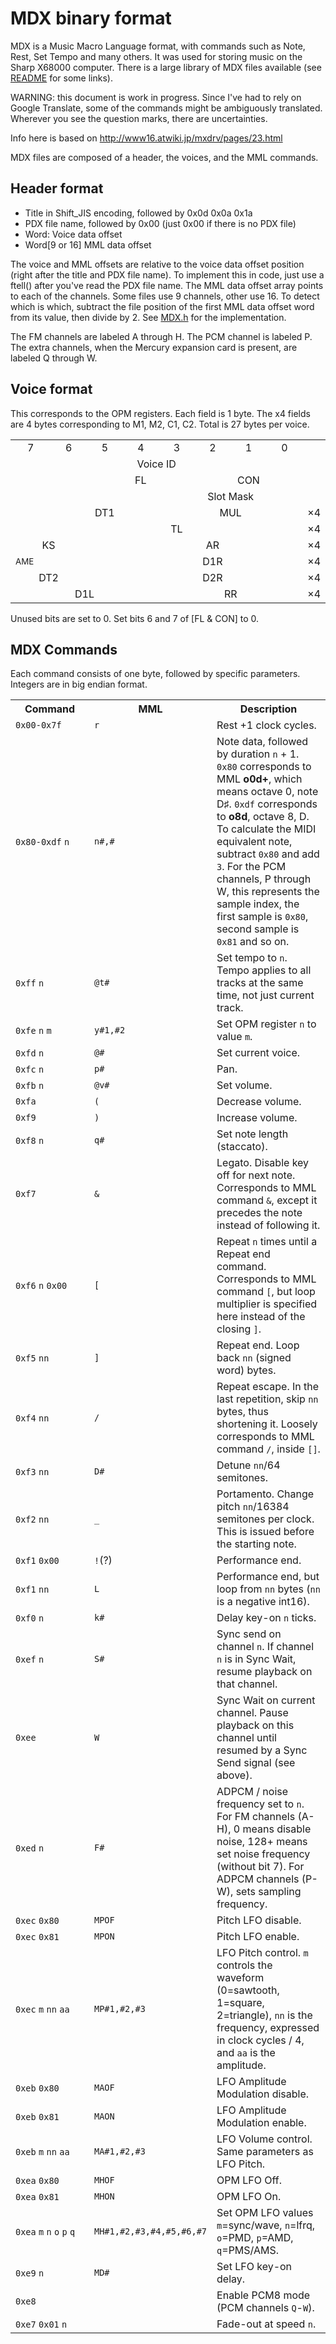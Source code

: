 MDX binary format
==================

MDX is a Music Macro Language format, with commands such as Note, Rest, Set Tempo and many others. It was used for storing music on the Sharp X68000 computer. There is a large library of MDX files available (see [README](../README.md) for some links).

WARNING: this document is work in progress. Since I've had to rely on Google Translate, some of the commands might be ambiguously translated. Wherever you see the question marks, there are uncertainties.

Info here is based on http://www16.atwiki.jp/mxdrv/pages/23.html

MDX files are composed of a header, the voices, and the MML commands.

Header format
-------------

* Title in Shift_JIS encoding, followed by 0x0d 0x0a 0x1a
* PDX file name, followed by 0x00 (just 0x00 if there is no PDX file)
* Word: Voice data offset
* Word[9 or 16] MML data offset

The voice and MML offsets are relative to the voice data offset position (right after the title and PDX file name). To implement this in code, just use a ftell() after you've read the PDX file name. The MML data offset array points to each of the channels. Some files use 9 channels, other use 16. To detect which is which, subtract the file position of the first MML data offset word from its value, then divide by 2. See [MDX.h](../MDX.h) for the implementation.

The FM channels are labeled A through H. The PCM channel is labeled P. The extra channels, when the Mercury expansion card is present, are labeled Q through W.

Voice format
------------

This corresponds to the OPM registers. Each field is 1 byte. The x4 fields are 4 bytes corresponding to M1, M2, C1, C2. Total is 27 bytes per voice.

<table align="center">
<tr>
<td width="60" align="center">7</td>
<td width="60" align="center">6</td>
<td width="60" align="center">5</td>
<td width="60" align="center">4</td>
<td width="60" align="center">3</td>
<td width="60" align="center">2</td>
<td width="60" align="center">1</td>
<td width="60" align="center">0</td>
</tr>
<tr>
<td colspan="8" align="center">Voice ID</td>
</tr>
<tr>
<td></td>
<td></td>
<td colspan="3" align="center">FL</td>
<td colspan="3" align="center">CON</td>
</tr>
<tr>
<td></td><td></td><td></td><td></td>
<td colspan="4" align="center">Slot Mask</td>
</tr>
<tr>
<td></td><td colspan="3" align="center">DT1</td><td colspan="4" align="center">MUL</td>
<td>×4</td>
</tr>
<tr>
<td></td><td colspan="7" align="center">TL</td>
<td>×4</td>
</tr>
<tr>
<td colspan="2" align="center">KS</td><td></td><td colspan="5" align="center">AR</td>
<td>×4</td>
</tr>
<tr>
<td><small>AME</small></td><td></td><td></td><td colspan="5" align="center">D1R</td>
<td>×4</td>
</tr>
<tr>
<td colspan="2" align="center">DT2</td><td></td><td colspan="5" align="center">D2R</td>
<td>×4</td>
</tr>
<tr>
<td colspan="4" align="center">D1L</td><td colspan="4" align="center">RR</td>
<td>×4</td>
</tr>
</table>

Unused bits are set to 0. Set bits 6 and 7 of [FL & CON] to 0.

MDX Commands
------------

Each command consists of one byte, followed by specific parameters. Integers are in big endian format.

<table>
<tr><th width="25%" style="width: 25%">Command</th><th>MML</th><th>Description</th></tr>
<tr><td><code>0x00-0x7f</code></td><td><code>r</code></td><td>Rest +1 clock cycles.</td></tr>
<tr><td><code>0x80-0xdf</code> <code>n</code></td><td><code>n#,#</code></td><td>Note data, followed by duration <code>n</code> + 1. <code>0x80</code> corresponds to MML <b>o0d+</b>, which means octave 0, note D♯. <code>0xdf</code> corresponds to <b>o8d</b>, octave 8, D. To calculate the MIDI equivalent note, subtract <code>0x80</code> and add <code>3</code>. For the PCM channels, P through W, this represents the sample index, the first sample is <code>0x80</code>, second sample is <code>0x81</code> and so on.</td></tr>
<tr><td><code>0xff</code> <code>n</code></td><td><code>@t#</code></td><td>Set tempo to <code>n</code>. Tempo applies to all tracks at the same time, not just current track.</td></tr>
<tr><td><code>0xfe</code> <code>n</code> <code>m</code></td><td><code>y#1,#2</code></td><td>Set OPM register <code>n</code> to value <code>m</code>.</td></tr>
<tr><td><code>0xfd</code> <code>n</code></td><td><code>@#</code></td><td>Set current voice.</td></tr>
<tr><td><code>0xfc</code> <code>n</code></td><td><code>p#</code></td><td>Pan.</td></tr>
<tr><td><code>0xfb</code> <code>n</code></td><td><code>@v#</code></td><td>Set volume.</td></tr>
<tr><td><code>0xfa</code></td><td><code>(</code></td><td>Decrease volume.</td></tr>
<tr><td><code>0xf9</code></td><td><code>)</code></td><td>Increase volume.</td></tr>
<tr><td><code>0xf8</code> <code>n</code></td><td><code>q#</code></td><td>Set note length (staccato).</td></tr>
<tr><td><code>0xf7</code></td><td><code>&amp;</code></td><td>Legato. Disable key off for next note. Corresponds to MML command <code>&amp;</code>, except it precedes the note instead of following it.</td></tr>
<tr><td><code>0xf6</code> <code>n</code> <code>0x00</code></td><td><code>[</code></td><td>Repeat <code>n</code> times until a Repeat end command. Corresponds to MML command <code>[</code>, but loop multiplier is specified here instead of the closing <code>]</code>.</td></tr>
<tr><td><code>0xf5</code> <code>nn</code></td><td><code>]</code></td><td>Repeat end. Loop back <code>nn</code> (signed word) bytes.</td></tr>
<tr><td><code>0xf4</code> <code>nn</code></td><td><code>/</code></td><td>Repeat escape. In the last repetition, skip <code>nn</code> bytes, thus shortening it. Loosely corresponds to MML command <code>/</code>, inside <code>[]</code>.</td></tr>
<tr><td><code>0xf3</code> <code>nn</code></td><td><code>D#</code></td><td>Detune <code>nn</code>/64 semitones.</td></tr>
<tr><td><code>0xf2</code> <code>nn</code></td><td><code>_</code></td><td>Portamento. Change pitch <code>nn</code>/16384 semitones per clock. This is issued before the starting note.</td></tr>
<tr><td><code>0xf1</code> <code>0x00</code></td><td><code>!</code>(?)</td><td>Performance end.</td></tr>
<tr><td><code>0xf1</code> <code>nn</code></td><td><code>L</code></td><td>Performance end, but loop from <code>nn</code> bytes (<code>nn</code> is a negative int16).</td></tr>
<tr><td><code>0xf0</code> <code>n</code></td><td><code>k#</code></td><td>Delay key-on <code>n</code> ticks.</td></tr>
<tr><td><code>0xef</code> <code>n</code></td><td><code>S#</code></td><td>Sync send on channel <code>n</code>. If channel <code>n</code> is in Sync Wait, resume playback on that channel.</td></tr>
<tr><td><code>0xee</code></td><td><code>W</code></td><td>Sync Wait on current channel. Pause playback on this channel until resumed by a Sync Send signal (see above).</td></tr>
<tr><td><code>0xed</code> <code>n</code></td><td><code>F#</code></td><td>ADPCM / noise frequency set to <code>n</code>. For FM channels (A-H), 0 means disable noise, 128+ means set noise frequency (without bit 7). For ADPCM channels (P-W), sets sampling frequency.</td></tr>
<tr><td><code>0xec</code> <code>0x80</code></td><td><code>MPOF</code></td><td>Pitch LFO disable.</td></tr>
<tr><td><code>0xec</code> <code>0x81</code></td><td><code>MPON</code></td><td>Pitch LFO enable.</td></tr>
<tr><td><code>0xec</code> <code>m</code> <code>nn</code> <code>aa</code></td><td><code>MP#1,#2,#3</code></td><td>LFO Pitch control. <code>m</code> controls the waveform (0=sawtooth, 1=square, 2=triangle), <code>nn</code> is the frequency, expressed in clock cycles / 4, and <code>aa</code> is the amplitude.</td></tr>
<tr><td><code>0xeb</code> <code>0x80</code></td><td><code>MAOF</code></td><td>LFO Amplitude Modulation disable.</td></tr>
<tr><td><code>0xeb</code> <code>0x81</code></td><td><code>MAON</code></td><td>LFO Amplitude Modulation enable.</td></tr>
<tr><td><code>0xeb</code> <code>m</code> <code>nn</code> <code>aa</code></td><td><code>MA#1,#2,#3</code></td><td>LFO Volume control. Same parameters as LFO Pitch.</td></tr>
<tr><td><code>0xea</code> <code>0x80</code></td><td><code>MHOF</code></td><td>OPM LFO Off.</td></tr>
<tr><td><code>0xea</code> <code>0x81</code></td><td><code>MHON</code></td><td>OPM LFO On.</td></tr>
<tr><td><code>0xea</code> <code>m</code> <code>n</code> <code>o</code> <code>p</code> <code>q</code></td><td><code>MH#1,#2,#3,#4,#5,#6,#7</code></td><td>Set OPM LFO values <code>m</code>=sync/wave, <code>n</code>=lfrq, <code>o</code>=PMD, <code>p</code>=AMD, <code>q</code>=PMS/AMS.</td></tr>
<tr><td><code>0xe9</code> <code>n</code></td><td><code>MD#</code></td><td>Set LFO key-on delay.</td></tr>
<tr><td><code>0xe8</code></td><td></td><td>Enable PCM8 mode (PCM channels <code>Q</code>-<code>W</code>).</td></tr>
<tr><td><code>0xe7</code> <code>0x01</code> <code>n</code></td><td></td><td>Fade-out at speed <code>n</code>.</td></tr>
</table>

